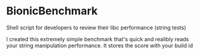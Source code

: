 BionicBenchmark
===============

Shell script for developers to review their libc performance (string tests)

I created this extremely simple benchmark that's quick and realibly reads your string manipulation performance. 
It stores the score with your build id
